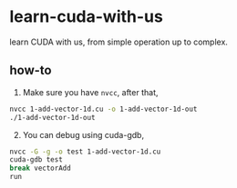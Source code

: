 # learn-cuda-with-us

learn CUDA with us, from simple operation up to complex.

## how-to

1. Make sure you have `nvcc`, after that,

```bash
nvcc 1-add-vector-1d.cu -o 1-add-vector-1d-out
./1-add-vector-1d-out
```

2. You can debug using cuda-gdb,

```bash
nvcc -G -g -o test 1-add-vector-1d.cu
cuda-gdb test
break vectorAdd
run
```
